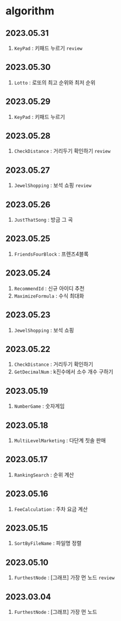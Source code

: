 # algorithm

## 2023.05.31
1. `KeyPad` : 키패드 누르기 `review`

## 2023.05.30
1. `Lotto` : 로또의 최고 순위와 최저 순위

## 2023.05.29
1. `KeyPad` : 키패드 누르기

## 2023.05.28
1. `CheckDistance` : 거리두기 확인하기 `review`

## 2023.05.27
1. `JewelShopping` : 보석 쇼핑 `review`

## 2023.05.26
1. `JustThatSong` : 방금 그 곡

## 2023.05.25
1. `FriendsFourBlock` : 프렌즈4블록

## 2023.05.24
1. `RecommendId` : 신규 아이디 추천
2. `MaximizeFormula` : 수식 최대화

## 2023.05.23
1. `JewelShopping` : 보석 쇼핑

## 2023.05.22
1. `CheckDistance` : 거리두기 확인하기
2. `GetDecimalNum` : k진수에서 소수 개수 구하기

## 2023.05.19
1. `NumberGame` : 숫자게임

## 2023.05.18
1. `MultiLevelMarketing` : 다단계 칫솔 판매

## 2023.05.17
1. `RankingSearch` : 순위 계산

## 2023.05.16
1. `FeeCalculation` : 주차 요금 계산

## 2023.05.15
1. `SortByFileName` : 파일명 정렬

## 2023.05.10
1. `FurthestNode` : [그래프] 가장 먼 노드 `review`

## 2023.03.04
1. `FurthestNode` : [그래프] 가장 먼 노드


